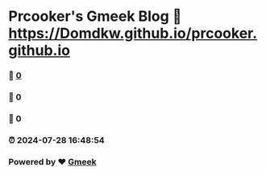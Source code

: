 # Prcooker's Gmeek Blog :link: https://Domdkw.github.io/prcooker.github.io 
### :page_facing_up: [0](https://Domdkw.github.io/prcooker.github.io/tag.html) 
### :speech_balloon: 0 
### :hibiscus: 0 
### :alarm_clock: 2024-07-28 16:48:54 
### Powered by :heart: [Gmeek](https://github.com/Meekdai/Gmeek)
